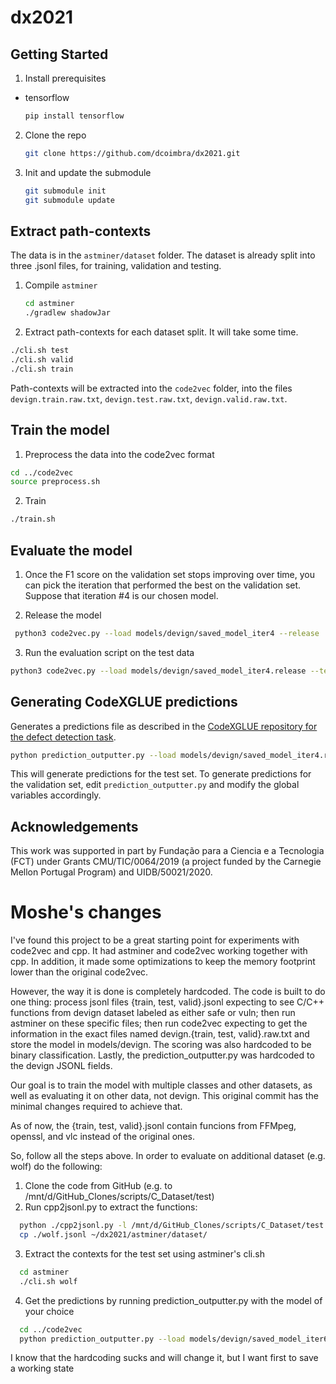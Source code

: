 # dx2021

## Getting Started

1. Install prerequisites

* tensorflow
  ```sh
  pip install tensorflow
  ```

2. Clone the repo
   ```sh
   git clone https://github.com/dcoimbra/dx2021.git
   ```
3. Init and update the submodule
    ```sh
    git submodule init 
    git submodule update
    ```
## Extract path-contexts
The data is in the `astminer/dataset` folder. The dataset is already split into three .jsonl files, for training, validation and testing.

1. Compile `astminer`
   ```sh
   cd astminer
   ./gradlew shadowJar
   ```

2. Extract path-contexts for each dataset split. It will take some time.
  ```sh
  ./cli.sh test
  ./cli.sh valid
  ./cli.sh train
  ```
  
Path-contexts will be extracted into the `code2vec` folder, into the files `devign.train.raw.txt`, `devign.test.raw.txt`, `devign.valid.raw.txt`.
  
## Train the model

1. Preprocess the data into the code2vec format
  ```sh
  cd ../code2vec
  source preprocess.sh
  ```
  
2. Train
  ```sh
  ./train.sh
  ```
  
 ## Evaluate the model
 1. Once the F1 score on the validation set stops improving over time, you can pick the iteration that performed the best on the validation set. Suppose that iteration #4 is our chosen model.
 
 2. Release the model
  ```sh
   python3 code2vec.py --load models/devign/saved_model_iter4 --release
  ```
 
 3. Run the evaluation script on the test data
  ```sh
  python3 code2vec.py --load models/devign/saved_model_iter4.release --test data/devign/devign.test.c2v
  ```
 
 ## Generating CodeXGLUE predictions
 Generates a predictions file as described in the [CodeXGLUE repository for the defect detection task](https://github.com/microsoft/CodeXGLUE/tree/main/Code-Code/Defect-detection).
 ```sh
 python prediction_outputter.py --load models/devign/saved_model_iter4.release # or your chosen iteration
 ```
 This will generate predictions for the test set. To generate predictions for the validation set, edit `prediction_outputter.py` and modify the global variables accordingly. 

## Acknowledgements
This work was supported in part by Fundação para a Ciencia e a Tecnologia (FCT) under Grants CMU/TIC/0064/2019 (a project funded by the Carnegie Mellon Portugal Program) and UIDB/50021/2020.

# Moshe's changes
I've found this project to be a great starting point for experiments with code2vec and cpp. It had astminer and code2vec working together with cpp.
In addition, it made some optimizations to keep the memory footprint lower than the original code2vec.

However, the way it is done is completely hardcoded. The code is built to do one thing: process jsonl files {train, test, valid}.jsonl expecting to see C/C++ functions from devign dataset labeled as either safe or vuln; then run astminer on these specific files; then run code2vec expecting to get the information in the exact files named devign.{train, test, valid}.raw.txt and store the model in models/devign. The scoring was also hardcoded to be binary classification. Lastly, the prediction_outputter.py was hardcoded to the devign JSONL fields.

Our goal is to train the model with multiple classes and other datasets, as well as evaluating it on other data, not devign.
This original commit has the minimal changes required to achieve that.

As of now, the {train, test, valid}.jsonl contain funcions from FFMpeg, openssl, and vlc instead of the original ones.

So, follow all the steps above.
In order to evaluate on additional dataset (e.g. wolf) do the following:
1. Clone the code from GitHub (e.g. to /mnt/d/GitHub_Clones/scripts/C_Dataset/test)
2. Run cpp2jsonl.py to extract the functions:
```sh
  python ./cpp2jsonl.py -l /mnt/d/GitHub_Clones/scripts/C_Dataset/test -jl wolf.jsonl
  cp ./wolf.jsonl ~/dx2021/astminer/dataset/
```
3. Extract the contexts for the test set using astminer's cli.sh
```sh
  cd astminer
  ./cli.sh wolf
```
4. Get the predictions by running prediction_outputter.py with the model of your choice
```sh
  cd ../code2vec
  python prediction_outputter.py --load models/devign/saved_model_iter6.release --set-name wolf
```

I know that the hardcoding sucks and will change it, but I want first to save a working state

